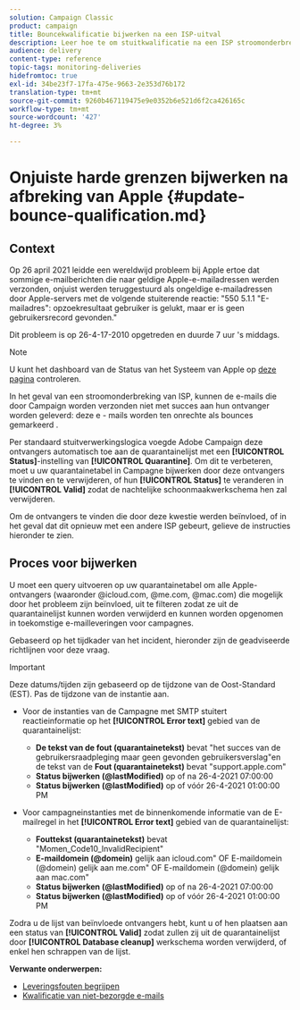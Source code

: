 ```yaml
---
solution: Campaign Classic
product: campaign
title: Bouncekwalificatie bijwerken na een ISP-uitval
description: Leer hoe te om stuitkwalificatie na een ISP stroomonderbreking bij te werken.
audience: delivery
content-type: reference
topic-tags: monitoring-deliveries
hidefromtoc: true
exl-id: 34be23f7-17fa-475e-9663-2e353d76b172
translation-type: tm+mt
source-git-commit: 9260b467119475e9e0352b6e521d6f2ca426165c
workflow-type: tm+mt
source-wordcount: '427'
ht-degree: 3%

---
```


# Onjuiste harde grenzen bijwerken na afbreking van Apple {#update-bounce-qualification.md}

## Context

Op 26 april 2021 leidde een wereldwijd probleem bij Apple ertoe dat sommige e-mailberichten die naar geldige Apple-e-mailadressen werden verzonden, onjuist werden teruggestuurd als ongeldige e-mailadressen door Apple-servers met de volgende stuiterende reactie:  &quot;550 5.1.1 &quot;E-mailadres&quot;: opzoekresultaat gebruiker is gelukt, maar er is geen gebruikersrecord gevonden.&quot;

Dit probleem is op 26-4-17-2010 opgetreden en duurde 7 uur &#39;s middags.

>[!NOTE]
>
>U kunt het dashboard van de Status van het Systeem van Apple op [deze pagina](https://www.apple.com/support/systemstatus/) controleren.

In het geval van een stroomonderbreking van ISP, kunnen de e-mails die door Campaign worden verzonden niet met succes aan hun ontvanger worden geleverd: deze e - mails worden ten onrechte als bounces gemarkeerd .

Per standaard stuitverwerkingslogica voegde Adobe Campaign deze ontvangers automatisch toe aan de quarantainelijst met een **[!UICONTROL Status]**-instelling van **[!UICONTROL Quarantine]**. Om dit te verbeteren, moet u uw quarantainetabel in Campagne bijwerken door deze ontvangers te vinden en te verwijderen, of hun **[!UICONTROL Status]** te veranderen in **[!UICONTROL Valid]** zodat de nachtelijke schoonmaakwerkschema hen zal verwijderen.

Om de ontvangers te vinden die door deze kwestie werden beïnvloed, of in het geval dat dit opnieuw met een andere ISP gebeurt, gelieve de instructies hieronder te zien.

## Proces voor bijwerken

U moet een query uitvoeren op uw quarantainetabel om alle Apple-ontvangers (waaronder @icloud.com, @me.com, @mac.com) die mogelijk door het probleem zijn beïnvloed, uit te filteren zodat ze uit de quarantainelijst kunnen worden verwijderd en kunnen worden opgenomen in toekomstige e-mailleveringen voor campagnes.

Gebaseerd op het tijdkader van het incident, hieronder zijn de geadviseerde richtlijnen voor deze vraag.

>[!IMPORTANT]
>
>Deze datums/tijden zijn gebaseerd op de tijdzone van de Oost-Standard (EST). Pas de tijdzone van de instantie aan.

* Voor de instanties van de Campagne met SMTP stuitert reactieinformatie op het **[!UICONTROL Error text]** gebied van de quarantainelijst:

   * **De tekst van de fout (quarantainetekst)** bevat &quot;het succes van de gebruikersraadpleging maar geen gevonden gebruikersverslag&quot;en de tekst van de  **Fout (quarantainetekst)**  bevat &quot;support.apple.com&quot;
   * **Status bijwerken (@lastModified)** op of na 26-4-2021 07:00:00
   * **Status bijwerken (@lastModified)** op of vóór 26-4-2021 01:00:00 PM

* Voor campagneinstanties met de binnenkomende informatie van de E-mailregel in het **[!UICONTROL Error text]** gebied van de quarantainelijst:

   * **Fouttekst (quarantainetekst)** bevat &quot;Momen_Code10_InvalidRecipient&quot;
   * **E-maildomein (@domein)** gelijk aan icloud.com&quot; OF E-maildomein (@domein) gelijk aan me.com&quot; OF E-maildomein (@domein) gelijk aan mac.com&quot;
   * **Status bijwerken (@lastModified)** op of na 26-4-2021 07:00:00
   * **Status bijwerken (@lastModified)** op of vóór 26-4-2021 01:00:00 PM

Zodra u de lijst van beïnvloede ontvangers hebt, kunt u of hen plaatsen aan een status van **[!UICONTROL Valid]** zodat zullen zij uit de quarantainelijst door **[!UICONTROL Database cleanup]** werkschema worden verwijderd, of enkel hen schrappen van de lijst.

**Verwante onderwerpen:**
* [Leveringsfouten begrijpen](../../delivery/using/understanding-delivery-failures.md)
* [Kwalificatie van niet-bezorgde e-mails](../../delivery/using/understanding-delivery-failures.md#bounce-mail-qualification)
